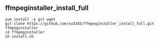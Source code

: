 ## ffmpeginstaller_install_full
~~~
yum install -y git wget
git clone https://github.com/xu5343/ffmpeginstaller_install_full.git ffmpeginstaller
cd ffmpeginstaller
sh install.sh
~~~
